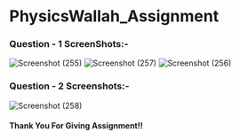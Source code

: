 # PhysicsWallah_Assignment

### Question - 1 ScreenShots:-
![Screenshot (255)](https://user-images.githubusercontent.com/74785099/165017301-eb338394-11f3-4e5c-b42e-68f8d3dca154.jpeg)
![Screenshot (257)](https://user-images.githubusercontent.com/74785099/165017305-b7738550-eaf8-4239-b0e1-c7e7011fdb6a.png)
![Screenshot (256)](https://user-images.githubusercontent.com/74785099/165017310-d365f0cc-89eb-4ae2-b704-1243677418b2.jpeg)

### Question - 2 Screenshots:-

![Screenshot (258)](https://user-images.githubusercontent.com/74785099/165017385-d9784149-136a-4bc7-81c8-301bc9ecff76.png)


#### Thank You For Giving Assignment!!
